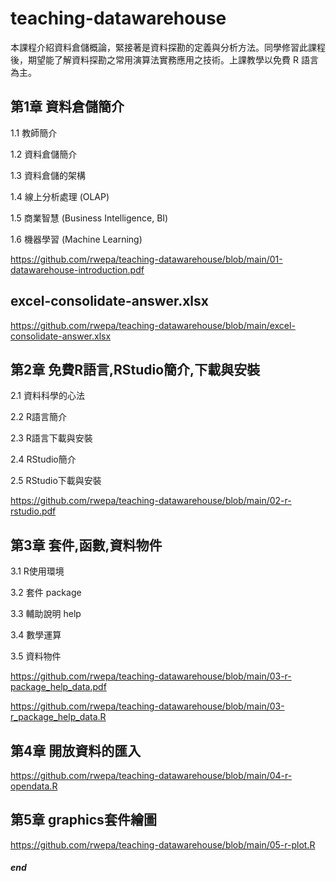# teaching-datawarehouse
本課程介紹資料倉儲概論，緊接著是資料探勘的定義與分析方法。同學修習此課程後，期望能了解資料探勘之常用演算法實務應用之技術。上課教學以免費 R 語言為主。

## 第1章 資料倉儲簡介

1.1 教師簡介

1.2 資料倉儲簡介

1.3 資料倉儲的架構

1.4 線上分析處理 (OLAP)

1.5 商業智慧 (Business Intelligence,  BI)

1.6 機器學習 (Machine Learning)

https://github.com/rwepa/teaching-datawarehouse/blob/main/01-datawarehouse-introduction.pdf

## excel-consolidate-answer.xlsx
https://github.com/rwepa/teaching-datawarehouse/blob/main/excel-consolidate-answer.xlsx

## 第2章 免費R語言,RStudio簡介,下載與安裝

2.1 資料科學的心法

2.2 R語言簡介

2.3 R語言下載與安裝

2.4 RStudio簡介

2.5 RStudio下載與安裝

https://github.com/rwepa/teaching-datawarehouse/blob/main/02-r-rstudio.pdf

## 第3章 套件,函數,資料物件

3.1 R使用環境

3.2 套件 package

3.3 輔助說明 help

3.4 數學運算

3.5 資料物件

https://github.com/rwepa/teaching-datawarehouse/blob/main/03-r-package_help_data.pdf

https://github.com/rwepa/teaching-datawarehouse/blob/main/03-r_package_help_data.R

## 第4章 開放資料的匯入

https://github.com/rwepa/teaching-datawarehouse/blob/main/04-r-opendata.R

## 第5章 graphics套件繪圖

https://github.com/rwepa/teaching-datawarehouse/blob/main/05-r-plot.R
##### end
